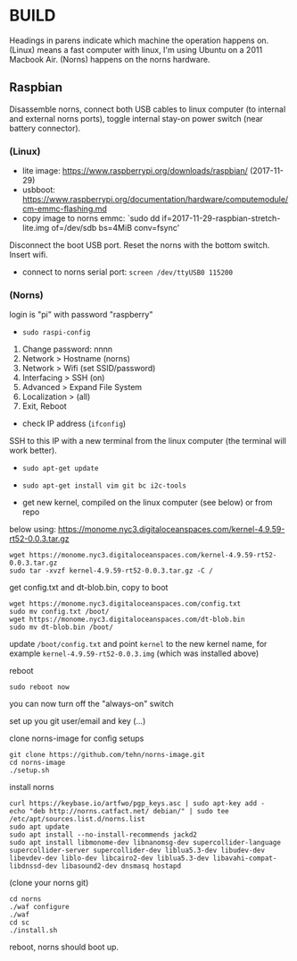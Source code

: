 # BUILD

Headings in parens indicate which machine the operation happens on. (Linux) means a fast computer with linux, I'm using Ubuntu on a 2011 Macbook Air. (Norns) happens on the norns hardware.

## Raspbian

Disassemble norns, connect both USB cables to linux computer (to internal and external norns ports), toggle internal stay-on power switch (near battery connector).

### (Linux)

* lite image: https://www.raspberrypi.org/downloads/raspbian/ (2017-11-29)
* usbboot: https://www.raspberrypi.org/documentation/hardware/computemodule/cm-emmc-flashing.md
* copy image to norns emmc: `sudo dd if=2017-11-29-raspbian-stretch-lite.img of=/dev/sdb bs=4MiB conv=fsync'

Disconnect the boot USB port. Reset the norns with the bottom switch. Insert wifi.

* connect to norns serial port: `screen /dev/ttyUSB0 115200`

### (Norns)

login is "pi" with password "raspberry"

* `sudo raspi-config`

1. Change password: nnnn
2. Network > Hostname (norns)
3. Network > Wifi (set SSID/password)
4. Interfacing > SSH (on)
5. Advanced > Expand File System
6. Localization > (all)
7. Exit, Reboot

* check IP address (`ifconfig`)

SSH to this IP with a new terminal from the linux computer (the terminal will work better).

* `sudo apt-get update`
* `sudo apt-get install vim git bc i2c-tools`

* get new kernel, compiled on the linux computer (see below) or from repo

below using: https://monome.nyc3.digitaloceanspaces.com/kernel-4.9.59-rt52-0.0.3.tar.gz

```
wget https://monome.nyc3.digitaloceanspaces.com/kernel-4.9.59-rt52-0.0.3.tar.gz
sudo tar -xvzf kernel-4.9.59-rt52-0.0.3.tar.gz -C /
```

get config.txt and dt-blob.bin, copy to boot

```
wget https://monome.nyc3.digitaloceanspaces.com/config.txt
sudo mv config.txt /boot/
wget https://monome.nyc3.digitaloceanspaces.com/dt-blob.bin
sudo mv dt-blob.bin /boot/
```

update `/boot/config.txt` and point `kernel` to the new kernel name, for example `kernel-4.9.59-rt52-0.0.3.img` (which was installed above)

reboot

`sudo reboot now`

you can now turn off the "always-on" switch

set up you git user/email and key (...)

clone norns-image for config setups

```
git clone https://github.com/tehn/norns-image.git 
cd norns-image
./setup.sh
```

install norns

```
curl https://keybase.io/artfwo/pgp_keys.asc | sudo apt-key add -
echo "deb http://norns.catfact.net/ debian/" | sudo tee /etc/apt/sources.list.d/norns.list
sudo apt update
sudo apt install --no-install-recommends jackd2
sudo apt install libmonome-dev libnanomsg-dev supercollider-language supercollider-server supercollider-dev liblua5.3-dev libudev-dev libevdev-dev liblo-dev libcairo2-dev liblua5.3-dev libavahi-compat-libdnssd-dev libasound2-dev dnsmasq hostapd
```

(clone your norns git)

```
cd norns
./waf configure
./waf
cd sc
./install.sh
``` 

reboot, norns should boot up.

